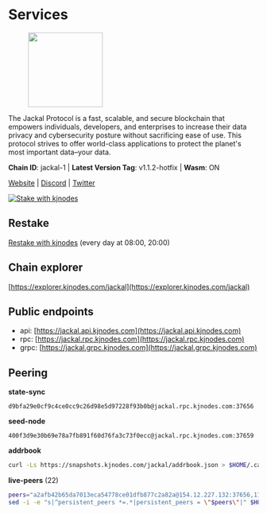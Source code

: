 # Services

<figure><img src="https://raw.githubusercontent.com/kj89/testnet_manuals/main/pingpub/logos/jackal.png" width="150" alt=""><figcaption></figcaption></figure>

The Jackal Protocol is a fast, scalable, and secure blockchain that empowers  individuals, developers, and enterprises to increase their data privacy and  cybersecurity posture without sacrificing ease of use. This protocol strives  to offer world-class applications to protect the planet's most important data–your data.

**Chain ID**: jackal-1 | **Latest Version Tag**: v1.1.2-hotfix | **Wasm**: ON

[Website](https://jackalprotocol.com) | [Discord](https://discord.com/invite/5GKym3p6rj) | [Twitter](https://twitter.com/Jackal_Protocol)

[![Stake with kjnodes](https://i.ibb.co/cr44Q8j/button-stake-with-kjnodes.png)](https://restake.app/jackal/jklvaloper1tr3wm3mdkz0tda6t7vavqnn7fe2g4un0f67xmt)

## Restake

[Restake with kjnodes](https://restake.app/jackal/jklvaloper1tr3wm3mdkz0tda6t7vavqnn7fe2g4un0f67xmt) (every day at 08:00, 20:00)
## Chain explorer
[https://explorer.kjnodes.com/jackal](https://explorer.kjnodes.com/jackal)

## Public endpoints

* api: [https://jackal.api.kjnodes.com](https://jackal.api.kjnodes.com)
* rpc: [https://jackal.rpc.kjnodes.com](https://jackal.rpc.kjnodes.com)
* grpc: [https://jackal.grpc.kjnodes.com](https://jackal.grpc.kjnodes.com)

## Peering

**state-sync**

```text
d9bfa29e0cf9c4ce0cc9c26d98e5d97228f93b0b@jackal.rpc.kjnodes.com:37656
```

**seed-node**

```text
400f3d9e30b69e78a7fb891f60d76fa3c73f0ecc@jackal.rpc.kjnodes.com:37659
```

**addrbook**
```bash
curl -Ls https://snapshots.kjnodes.com/jackal/addrbook.json > $HOME/.canine/config/addrbook.json
```

**live-peers** (22)
```bash
peers="a2afb42b65da7013eca54778ce01dfb877c2a82a@154.12.227.132:37656,11c23c5341d0ac69f9ebb3be9afa7fe0e134ece0@94.79.54.137:28656,d39fecbc409541de13fa644d90066d4dabe08262@95.165.89.222:24475,ff94a29e02de8369faf37c76d3c97684bbd51bd6@185.16.38.165:17556,66ccc1f81b9922ea33fed598c77b491761d79cbb@65.108.77.250:36656,dd7e72f0a71476e51c0a601a40d6fc02a1ae1a95@65.108.6.45:60856,ae69a9186ee7fc09d4c46e76ee0ebea537171937@94.130.137.122:33656,c2842c76779913e05fa4256e3caab852e1782951@202.61.194.254:60756,dd3cab79ffae0aed4f519503b66e9403c69eeb14@85.237.193.101:25565,ebc272824924ea1a27ea3183dd0b9ba713494f83@95.214.52.139:26906,399068f8371dce4ae5d7cd7da2c965e765e68f4b@65.108.238.102:17556,039a1c4f438c1ecc2dd901e7316d16fdafadfdab@104.193.254.36:27656,e5a142be860ee9b2f5c71d813e39fceb12cbd218@78.46.78.83:26686,dbec14a10d43c25d77ee9987a985652fa4e6344a@131.153.59.6:26656,f6aaf53be76e005f83376ceca6d26d30ac93d42c@46.4.81.204:33656,55df88ae25223565af42ccd6b3b558b8e70bba31@213.239.216.252:26656,289c3e984194ac2ccaa74e201147010648e90970@195.3.223.108:26656,4398bd773ac885b7365de3604eb487be10c54563@185.16.38.210:26906,f42498ca4d9e62f95115f04ae18fa5ec1c1487f1@65.108.141.109:18656,a79da224ad9d4501dbf1d547986ebec55d56b951@135.181.128.114:17556,26b6255375a592c3b0664bd474a6975f468c3785@88.99.164.158:11126,7adbbe1a5f867a0befcf1fd94f395dd8257d718f@73.40.151.121:57656"
sed -i -e "s|^persistent_peers *=.*|persistent_peers = \"$peers\"|" $HOME/.canine/config/config.toml
```
